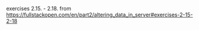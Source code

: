 exercises 2.15. - 2.18. from https://fullstackopen.com/en/part2/altering_data_in_server#exercises-2-15-2-18
